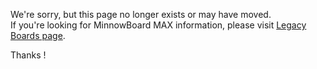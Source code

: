 
We're sorry, but this page no longer exists or may have moved.  
If you're looking for MinnowBoard MAX information, please visit [Legacy Boards page](legacy-boards).

Thanks !
